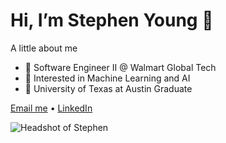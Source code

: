 # Hi, I’m Stephen Young 👋
A little about me

- 🛒 Software Engineer II @ Walmart Global Tech  
- 🤖 Interested in Machine Learning and AI  
- 🤘 University of Texas at Austin Graduate

[Email me](stephensouthworthyoung@gmail.com) • [LinkedIn](https://www.linkedin.com/in/stephen-southworth-young/)

![Headshot of Stephen](/assets/images/headshot.jpg)
